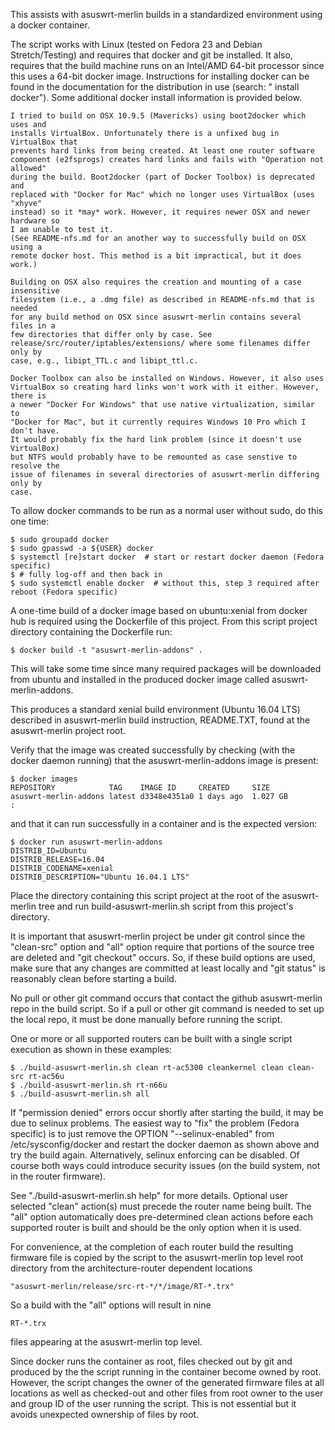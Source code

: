 This assists with asuswrt-merlin builds in a standardized environment using
a docker container.

The script works with Linux (tested on Fedora 23 and Debian Stretch/Testing) and
requires that docker and git be installed. It also, requires that the build 
machine runs on an Intel/AMD 64-bit processor since this uses a 64-bit docker
image. Instructions for installing docker can be found in the documentation for
the distribution in use (search: "<distroName> install docker"). Some additional
docker install information is provided below.
```
I tried to build on OSX 10.9.5 (Mavericks) using boot2docker which uses and
installs VirtualBox. Unfortunately there is a unfixed bug in VirtualBox that
prevents hard links from being created. At least one router software
component (e2fsprogs) creates hard links and fails with "Operation not allowed"
during the build. Boot2docker (part of Docker Toolbox) is deprecated and
replaced with "Docker for Mac" which no longer uses VirtualBox (uses "xhyve"
instead) so it *may* work. However, it requires newer OSX and newer hardware so
I am unable to test it.
(See README-nfs.md for an another way to successfully build on OSX using a
remote docker host. This method is a bit impractical, but it does work.)

Building on OSX also requires the creation and mounting of a case insensitive
filesystem (i.e., a .dmg file) as described in README-nfs.md that is needed
for any build method on OSX since asuswrt-merlin contains several files in a
few directories that differ only by case. See
release/src/router/iptables/extensions/ where some filenames differ only by
case, e.g., libipt_TTL.c and libipt_ttl.c.

Docker Toolbox can also be installed on Windows. However, it also uses
VirtualBox so creating hard links won't work with it either. However, there is
a newer "Docker For Windows" that use native virtualization, similar to
"Docker for Mac", but it currently requires Windows 10 Pro which I don't have.
It would probably fix the hard link problem (since it doesn't use VirtualBox)
but NTFS would probably have to be remounted as case senstive to resolve the
issue of filenames in several directories of asuswrt-merlin differing only by
case.
```
To allow docker commands to be run as a normal user without sudo, do this one
time:
```
$ sudo groupadd docker
$ sudo gpasswd -a ${USER} docker
$ systemctl [re]start docker  # start or restart docker daemon (Fedora specific)
$ # fully log-off and then back in
$ sudo systemctl enable docker  # without this, step 3 required after reboot (Fedora specific)
```
A one-time build of a docker image based on ubuntu:xenial from
docker hub is required using the Dockerfile of this project. From this script 
project directory containing the Dockerfile run:
```
$ docker build -t "asuswrt-merlin-addons" .
```
This will take some time since many required packages will be downloaded from
ubuntu and installed in the produced docker image called asuswrt-merlin-addons.

This produces a standard xenial build environment (Ubuntu 16.04 LTS) described
in asuswrt-merlin build instruction, README.TXT, found at the asuswrt-merlin
project root.

Verify that the image was created successfully by checking (with the docker
daemon running) that the asuswrt-merlin-addons image is present:
```
$ docker images
REPOSITORY            TAG    IMAGE ID     CREATED     SIZE
asuswrt-merlin-addons latest d3348e4351a0 1 days ago  1.027 GB
:
```
and that it can run successfully in a container and is the expected version:
```
$ docker run asuswrt-merlin-addons
DISTRIB_ID=Ubuntu
DISTRIB_RELEASE=16.04
DISTRIB_CODENAME=xenial
DISTRIB_DESCRIPTION="Ubuntu 16.04.1 LTS"
```
Place the directory containing this script project at the root of the
asuswrt-merlin tree and run build-asuswrt-merlin.sh script from this project's
directory.

It is important that asuswrt-merlin project be under git control since the
"clean-src" option and "all" option require that portions of the source tree 
are deleted and "git checkout" occurs. So, if these build options are used, 
make sure that any changes are committed at least locally and "git status" is 
reasonably clean before starting a build. 

No pull or other git command occurs that contact the github asuswrt-merlin repo
in the build script. So if a pull or other git command is needed to set up the 
local repo, it must be done manually before running the script.

One or more or all supported routers can be built with a single script execution
as shown in these examples:
```
$ ./build-asuswrt-merlin.sh clean rt-ac5300 cleankernel clean clean-src rt-ac56u
$ ./build-asuswrt-merlin.sh rt-n66u
$ ./build-asuswrt-merlin.sh all
```
If "permission denied" errors occur shortly after starting the build, it may be 
due to selinux problems. The easiest way to "fix" the problem (Fedora specific)
is to just remove the OPTION "--selinux-enabled" from /etc/sysconfig/docker and 
restart the docker daemon as shown above and try the build again. Alternatively,
selinux enforcing can be disabled. Of course both ways could introduce security
issues (on the build system, not in the router firmware).

See "./build-asuswrt-merlin.sh help" for more details. Optional user selected
"clean" action(s) must precede the router name being built. The "all" option
automatically does pre-determined clean actions before each supported router
is built and should be the only option when it is used.

For convenience, at the completion of each router build the resulting firmware
file is copied by the script to the asuswrt-merlin top level root directory from 
the architecture-router dependent locations 
```
"asuswrt-merlin/release/src-rt-*/*/image/RT-*.trx"
```
So a build with the "all" options will result in nine 
```
RT-*.trx
```
files appearing at the asuswrt-merlin top level. 

Since docker runs the container as root, files checked out by git and produced
by the the script running in the container become owned by root. However, the 
script changes the owner of the generated firmware files at all locations as 
well as checked-out and other files from root owner to the user and group ID
of the user running the script. This is not essential but it avoids unexpected 
ownership of files by root.

